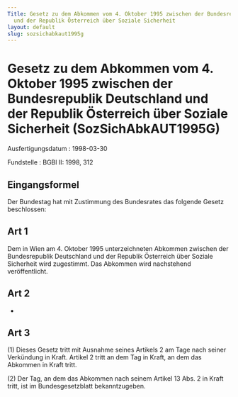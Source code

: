 ```yaml
---
Title: Gesetz zu dem Abkommen vom 4. Oktober 1995 zwischen der Bundesrepublik Deutschland
  und der Republik Österreich über Soziale Sicherheit
layout: default
slug: sozsichabkaut1995g
---
```


# Gesetz zu dem Abkommen vom 4. Oktober 1995 zwischen der Bundesrepublik Deutschland und der Republik Österreich über Soziale Sicherheit (SozSichAbkAUT1995G)

Ausfertigungsdatum
:   1998-03-30

Fundstelle
:   BGBl II: 1998, 312



## Eingangsformel

Der Bundestag hat mit Zustimmung des Bundesrates das folgende Gesetz
beschlossen:


## Art 1

Dem in Wien am 4. Oktober 1995 unterzeichneten Abkommen zwischen der
Bundesrepublik Deutschland und der Republik Österreich über Soziale
Sicherheit wird zugestimmt. Das Abkommen wird nachstehend
veröffentlicht.


## Art 2

-


## Art 3

(1) Dieses Gesetz tritt mit Ausnahme seines Artikels 2 am Tage nach
seiner Verkündung in Kraft. Artikel 2 tritt an dem Tag in Kraft, an
dem das Abkommen in Kraft tritt.

(2) Der Tag, an dem das Abkommen nach seinem Artikel 13 Abs. 2 in
Kraft tritt, ist im Bundesgesetzblatt bekanntzugeben.

